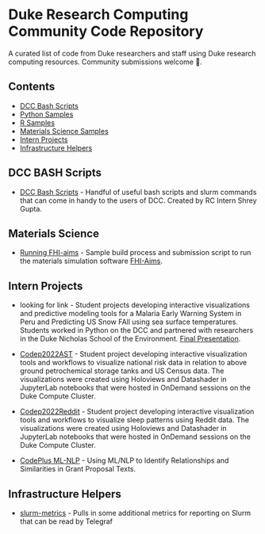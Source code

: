 # Duke Research Computing Community Code Repository

A curated list of code from Duke researchers and staff using Duke research computing resources. Community submissions welcome 💙.

## Contents

- [DCC Bash Scripts](#dcc-bash-scripts)
- [Python Samples](#python-samples)
- [R Samples](#r-samples)
- [Materials Science Samples](#materials-science)
- [Intern Projects](#intern-projects)
- [Infrastructure Helpers](#infrastructure-helpers)

## DCC BASH Scripts

- [DCC Bash Scripts](https://gitlab.oit.duke.edu/rescomp/dcc-bash-scripts) - Handful of useful bash scripts and slurm commands that can come in handy to the users of DCC. Created by RC Intern Shrey Gupta.

## Materials Science
- [Running FHI-aims](https://github.com/uthpalaherath/fhiaims-dcc) - Sample build process and submission script to run the materials simulation software [FHI-Aims](https://fhi-aims.org).


## Intern Projects

- looking for link - Student projects developing interactive visualizations and predictive modeling tools for a Malaria Early Warning System in Peru and Predicting US Snow FAll using sea surface temperatures. Students worked in Python on the DCC and partnered with researchers in the Duke Nicholas School of the Environment. [Final Presentation](https://www.youtube.com/watch?v=usYsK2Uqa18).

- [Codep2022AST](https://gitlab.oit.duke.edu/rescomp/codep2022AST) - Student project developing interactive visualization tools and workflows to visualize national risk data in relation to above ground petrochemical storage tanks and US Census data. The visualizations were created using Holoviews and Datashader in JupyterLab notebooks that were hosted in OnDemand sessions on the Duke Compute Cluster.

- [Codep2022Reddit](https://gitlab.oit.duke.edu/rescomp/codep2022Reddit) - Student project developing interactive visualization tools and workflows to visualize sleep patterns using Reddit data. The visualizations were created using Holoviews and Datashader in JupyterLab notebooks that were hosted in OnDemand sessions on the Duke Compute Cluster.

- [CodePlus ML-NLP](https://gitlab.oit.duke.edu/code-plus-ml-nlp/codeplus-final) - Using ML/NLP to Identify Relationships and Similarities in Grant Proposal Texts.

## Infrastructure Helpers

- [slurm-metrics](https://github.com/DukeRC/slurm-metrics) - Pulls in some additional metrics for reporting on Slurm that can be read by Telegraf
